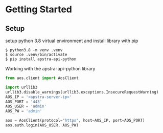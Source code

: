 # Getting Started

## Setup
setup python 3.8 virtual environment and install library with pip
```shell
$ python3.8 -m venv .venv
$ source .venv/bin/activate
$ pip install apstra-api-python
```

Working with the apstra-api-python library
```python
from aos.client import AosClient

import urllib3
urllib3.disable_warnings(urllib3.exceptions.InsecureRequestWarning)
AOS_IP = '<apstra-server-ip>'
AOS_PORT = '443'
AOS_USER = 'admin'
AOS_PW = 'admin'

aos = AosClient(protocol="https", host=AOS_IP, port=AOS_PORT)
aos.auth.login(AOS_USER, AOS_PW)
```